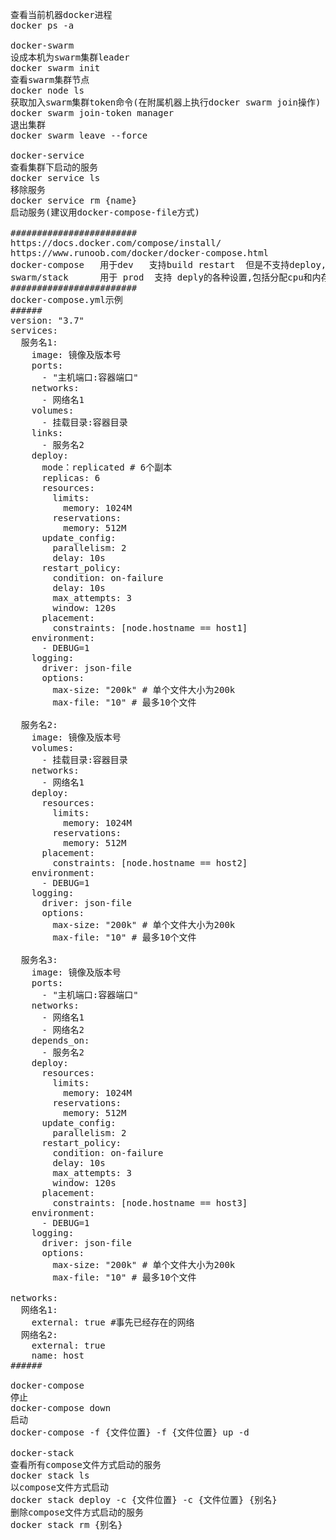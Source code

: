 <pre>
查看当前机器docker进程
docker ps -a

docker-swarm
设成本机为swarm集群leader
docker swarm init
查看swarm集群节点
docker node ls
获取加入swarm集群token命令(在附属机器上执行docker swarm join操作)
docker swarm join-token manager
退出集群
docker swarm leave --force

docker-service
查看集群下启动的服务
docker service ls
移除服务
docker service rm {name}
启动服务(建议用docker-compose-file方式)

########################
https://docs.docker.com/compose/install/
https://www.runoob.com/docker/docker-compose.html
docker-compose   用于dev   支持build restart  但是不支持deploy,  
swarm/stack      用于 prod  支持 deply的各种设置,包括分配cpu和内存, 但是创建容器只支持从image,不支持build.
########################
docker-compose.yml示例
######
version: "3.7"
services:
  服务名1:
    image: 镜像及版本号
    ports:
      - "主机端口:容器端口"
    networks:
      - 网络名1
    volumes:
      - 挂载目录:容器目录
    links:
      - 服务名2
    deploy:
      mode：replicated # 6个副本
      replicas: 6
      resources:
        limits:
          memory: 1024M
        reservations:
          memory: 512M
      update_config:
        parallelism: 2
        delay: 10s
      restart_policy:
        condition: on-failure
        delay: 10s
        max_attempts: 3
        window: 120s
      placement:
        constraints: [node.hostname == host1]
    environment:
      - DEBUG=1
    logging:
      driver: json-file
      options:
        max-size: "200k" # 单个文件大小为200k
        max-file: "10" # 最多10个文件

  服务名2:
    image: 镜像及版本号
    volumes:
      - 挂载目录:容器目录
    networks:
      - 网络名1
    deploy:
      resources:
        limits:
          memory: 1024M
        reservations:
          memory: 512M
      placement:
        constraints: [node.hostname == host2]
    environment:
      - DEBUG=1
    logging:
      driver: json-file
      options:
        max-size: "200k" # 单个文件大小为200k
        max-file: "10" # 最多10个文件

  服务名3:
    image: 镜像及版本号
    ports:
      - "主机端口:容器端口"
    networks:
      - 网络名1
      - 网络名2
    depends_on:
      - 服务名2
    deploy:
      resources:
        limits:
          memory: 1024M
        reservations:
          memory: 512M
      update_config:
        parallelism: 2
      restart_policy:
        condition: on-failure
        delay: 10s
        max_attempts: 3
        window: 120s
      placement:
        constraints: [node.hostname == host3]
    environment:
      - DEBUG=1
    logging:
      driver: json-file
      options:
        max-size: "200k" # 单个文件大小为200k
        max-file: "10" # 最多10个文件

networks:
  网络名1:
    external: true #事先已经存在的网络
  网络名2:
    external: true
    name: host
######

docker-compose
停止
docker-compose down
启动
docker-compose -f {文件位置} -f {文件位置} up -d

docker-stack
查看所有compose文件方式启动的服务
docker stack ls
以compose文件方式启动
docker stack deploy -c {文件位置} -c {文件位置} {别名}
删除compose文件方式启动的服务
docker stack rm {别名}
<pre>
